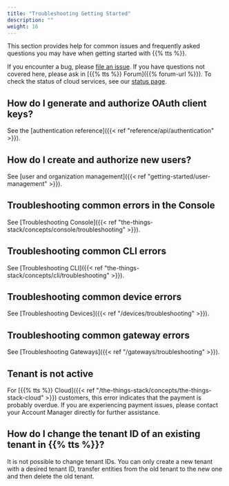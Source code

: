 ```yaml
---
title: "Troubleshooting Getting Started"
description: ""
weight: 16
---
```


This section provides help for common issues and frequently asked questions you may have when getting started with {{% tts %}}. 

<!--more-->

If you encounter a bug, please [file an issue](https://github.com/TheThingsNetwork/lorawan-stack/issues/new/choose). If you have questions not covered here, please ask in [{{% tts %}} Forum]({{% forum-url %}}). To check the status of cloud services, see our [status page](https://status.thethings.industries/).

## How do I generate and authorize OAuth client keys?

See the [authentication reference]({{< ref "reference/api/authentication" >}}).

## How do I create and authorize new users?

See [user and organization management]({{< ref "getting-started/user-management" >}}).

## Troubleshooting common errors in the Console

See [Troubleshooting Console]({{< ref "the-things-stack/concepts/console/troubleshooting" >}}).

## Troubleshooting common CLI errors

See [Troubleshooting CLI]({{< ref "the-things-stack/concepts/cli/troubleshooting" >}}).

## Troubleshooting common device errors

See [Troubleshooting Devices]({{< ref "/devices/troubleshooting" >}}).

## Troubleshooting common gateway errors

See [Troubleshooting Gateways]({{< ref "/gateways/troubleshooting" >}}).

## Tenant is not active

For [{{% tts %}} Cloud]({{< ref "/the-things-stack/concepts/the-things-stack-cloud" >}}) customers, this error indicates that the payment is probably overdue. If you are experiencing payment issues, please contact your Account Manager directly for further assistance.

## How do I change the tenant ID of an existing tenant in {{% tts %}}?

It is not possible to change tenant IDs. You can only create a new tenant with a desired tenant ID, transfer entities from the old tenant to the new one and then delete the old tenant.
